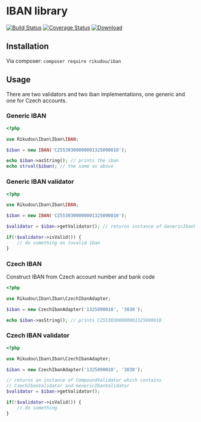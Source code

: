 # IBAN library

[![Build Status](https://img.shields.io/travis/com/RikudouSage/IBAN/master.svg)](https://travis-ci.com/RikudouSage/IBAN)
[![Coverage Status](https://img.shields.io/coveralls/github/RikudouSage/IBAN/master.svg)](https://coveralls.io/github/RikudouSage/IBAN?branch=master)
[![Download](https://img.shields.io/packagist/dt/rikudou/iban.svg)](https://packagist.org/packages/rikudou/iban)


## Installation

Via composer: `composer require rikudou/iban`

## Usage

There are two validators and two iban implementations, one generic and one for
Czech accounts.

### Generic IBAN

```php
<?php

use Rikudou\Iban\Iban\IBAN;

$iban = new IBAN('CZ5530300000001325090010');

echo $iban->asString(); // prints the iban
echo strval($iban); // the same as above

```

### Generic IBAN validator

```php
<?php

use Rikudou\Iban\Iban\IBAN;

$iban = new IBAN('CZ5530300000001325090010');

$validator = $iban->getValidator(); // returns instance of GenericIbanValidator

if(!$validator->isValid()) {
    // do something on invalid iban
}
```

### Czech IBAN

Construct IBAN from Czech account number and bank code

```php
<?php

use Rikudou\Iban\Iban\CzechIbanAdapter;

$iban = new CzechIbanAdapter('1325090010', '3030');

echo $iban->asString(); // prints CZ5530300000001325090010

```

### Czech IBAN validator

```php
<?php

use Rikudou\Iban\Iban\CzechIbanAdapter;

$iban = new CzechIbanAdapter('1325090010', '3030');

// returns an instance of CompoundValidator which contains
// CzechIbanValidator and GenericIbanValidator
$validator = $iban->getValidator();

if(!$validator->isValid()) {
    // do something
}
```
